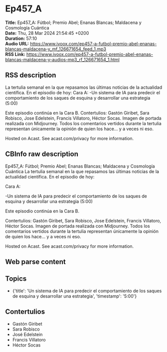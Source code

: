 # Ep457_A  
**Title:** Ep457_A: Fútbol; Premio Abel; Enanas Blancas; Maldacena y Cosmología Cuántica  
**Date:** Thu, 28 Mar 2024 21:54:45 +0200  
**Duration:** 57:10  
**Audio URL:** https://www.ivoox.com/ep457-a-futbol-premio-abel-enanas-blancas-maldacena-y_mf_126671654_feed_1.mp3  
**RSS Link:** https://www.ivoox.com/ep457-a-futbol-premio-abel-enanas-blancas-maldacena-y-audios-mp3_rf_126671654_1.html  

## RSS description
La tertulia semanal en la que repasamos las últimas noticias de la actualidad científica. En el episodio de hoy:
Cara A:
-Un sistema de IA para predecir el comportamiento de los saques de esquina y desarrollar una estrategia (5:00)

Este episodio continúa en la Cara B.
Contertulios: Gastón Giribet, Sara Robisco, Jose Edelstein, Francis Villatoro, Héctor Socas. Imagen de portada realizada con Midjourney. Todos los comentarios vertidos durante la tertulia representan únicamente la opinión de quien los hace... y a veces ni eso.


 Hosted on Acast. See acast.com/privacy for more information.

## CBInfo raw description
Ep457_A: Fútbol; Premio Abel; Enanas Blancas; Maldacena y Cosmología Cuántica
La tertulia semanal en la que repasamos las últimas noticias de la actualidad científica. En el episodio de hoy:

Cara A:

-Un sistema de IA para predecir el comportamiento de los saques de esquina y desarrollar una estrategia (5:00)



Este episodio continúa en la Cara B.

Contertulios: Gastón Giribet, Sara Robisco, Jose Edelstein, Francis Villatoro, Héctor Socas. Imagen de portada realizada con Midjourney. Todos los comentarios vertidos durante la tertulia representan únicamente la opinión de quien los hace... y a veces ni eso.





 Hosted on Acast. See acast.com/privacy for more information.




## Web parse content


## Topics
- {'title': 'Un sistema de IA para predecir el comportamiento de los saques de esquina y desarrollar una estrategia', 'timestamp': '5:00'}
## Contertulios
- Gastón Giribet
- Sara Robisco
- José Edelstein
- Francis Villatoro
- Héctor Socas